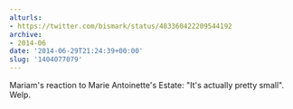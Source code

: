 ```yaml
---
alturls:
- https://twitter.com/bismark/status/483360422209544192
archive:
- 2014-06
date: '2014-06-29T21:24:39+00:00'
slug: '1404077079'
---
```


Mariam's reaction to Marie Antoinette's Estate: "It's actually pretty small". Welp.

